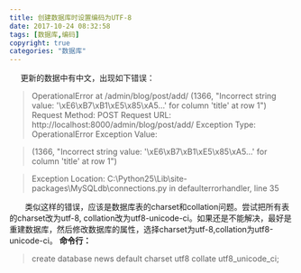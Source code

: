 ```yaml
---
title: 创建数据库时设置编码为UTF-8
date: 2017-10-24 08:32:58
tags: [数据库,编码]
copyright: true
categories: "数据库"
---
```


     更新的数据中有中文，出现如下错误： 
>OperationalError at /admin/blog/post/add/ 
(1366, "Incorrect string value: '\\xE6\\xB7\\xB1\\xE5\\x85\\xA5...' for column 'title' at row 1") 
Request Method: POST 
Request URL: http://localhost:8000/admin/blog/post/add/ 
Exception Type: OperationalError 
Exception Value: 

>(1366, "Incorrect string value: '\\xE6\\xB7\\xB1\\xE5\\x85\\xA5...' for column 'title' at row 1") 

>Exception Location: C:\Python25\Lib\site-packages\MySQLdb\connections.py in defaulterrorhandler, line 35 

       类似这样的错误，应该是数据库表的charset和collation问题。尝试把所有表的charset改为utf-8, collation改为utf8-unicode-ci。如果还是不能解决，最好是重建数据库，然后修改数据库的属性，选择charset为utf-8,collation为utf8-unicode-ci。
**命令行：**
>create database news default charset utf8 collate utf8_unicode_ci;